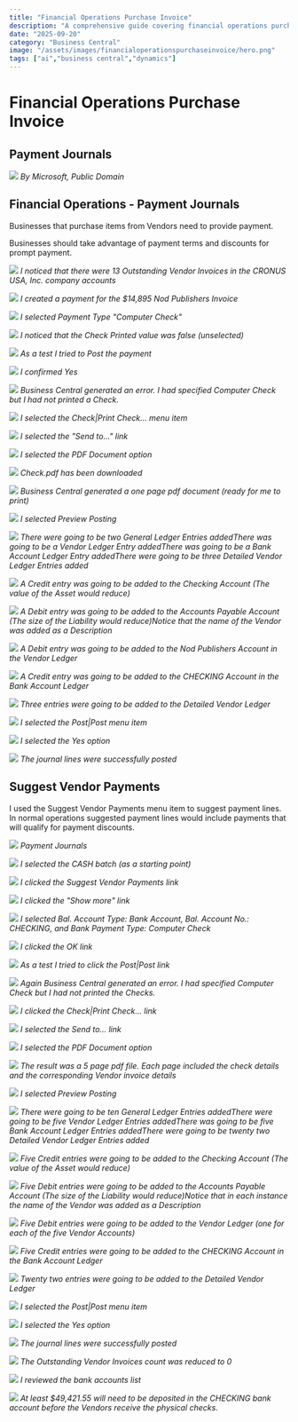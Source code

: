 ```yaml
---
title: "Financial Operations Purchase Invoice"
description: "A comprehensive guide covering financial operations purchase invoice"
date: "2025-09-20"
category: "Business Central"
image: "/assets/images/financialoperationspurchaseinvoice/hero.png"
tags: ["ai","business central","dynamics"]
---
```


# Financial Operations Purchase Invoice

## Payment Journals

![](/assets/images/financialoperationspurchaseinvoice/dynamics365-color.svg)
*By Microsoft, Public Domain*


## Financial Operations - Payment Journals

Businesses that purchase items from Vendors need to provide payment.

Businesses should take advantage of payment terms and discounts for prompt payment.

![](/assets/images/financialoperationspurchaseinvoice/screen-shot-2023-08-21-at-7.48.12-pm-1836x434.png)
*I noticed that there were 13 Outstanding Vendor Invoices in the CRONUS USA, Inc. company accounts*

![](/assets/images/financialoperationspurchaseinvoice/screen-shot-2023-08-21-at-7.49.21-pm-1836x280.png)
*I created a payment for the $14,895 Nod Publishers Invoice*

![](/assets/images/financialoperationspurchaseinvoice/screen-shot-2023-08-21-at-7.49.47-pm-1836x644.png)
*I selected Payment Type "Computer Check"*

![](/assets/images/financialoperationspurchaseinvoice/screen-shot-2023-08-21-at-7.50.31-pm-1836x332.png)
*I noticed that the Check Printed value was false (unselected)*

![](/assets/images/financialoperationspurchaseinvoice/screen-shot-2023-08-21-at-7.50.48-pm-1836x320.png)
*As a test I tried to Post the payment*

![](/assets/images/financialoperationspurchaseinvoice/screen-shot-2023-08-21-at-7.51.00-pm-1836x426.png)
*I confirmed Yes*

![](/assets/images/financialoperationspurchaseinvoice/screen-shot-2023-08-21-at-7.51.37-pm-1836x205.png)
*Business Central generated an error. I had specified Computer Check but I had not printed a Check.*

![](/assets/images/financialoperationspurchaseinvoice/screen-shot-2023-08-21-at-7.51.53-pm-1836x320.png)
*I selected the Check|Print Check... menu item*

![](/assets/images/financialoperationspurchaseinvoice/screen-shot-2023-08-21-at-7.52.41-pm-1836x645.png)
*I selected the "Send to..." link*

![](/assets/images/financialoperationspurchaseinvoice/screen-shot-2023-08-21-at-7.52.54-pm-1836x644.png)
*I selected the PDF Document option*

![](/assets/images/financialoperationspurchaseinvoice/screen-shot-2023-08-21-at-7.53.12-pm-1836x57.png)
*Check.pdf has been downloaded*

![](/assets/images/financialoperationspurchaseinvoice/screen-shot-2023-08-21-at-7.53.24-pm-1836x643.png)
*Business Central generated a one page pdf document (ready for me to print)*

![](/assets/images/financialoperationspurchaseinvoice/screen-shot-2023-08-21-at-7.53.43-pm-1836x318.png)
*I selected Preview Posting*

![](/assets/images/financialoperationspurchaseinvoice/screen-shot-2023-08-21-at-7.53.58-pm-1836x300.png)
*There were going to be two General Ledger Entries addedThere was going to be a Vendor Ledger Entry addedThere was going to be a Bank Account Ledger Entry addedThere were going to be three Detailed Vendor Ledger Entries added*

![](/assets/images/financialoperationspurchaseinvoice/screen-shot-2023-08-21-at-7.54.16-pm-1836x280.png)
*A Credit entry was going to be added to the Checking Account (The value of the Asset would reduce)*

![](/assets/images/financialoperationspurchaseinvoice/screen-shot-2023-08-21-at-7.54.29-pm-1836x280.png)
*A Debit entry was going to be added to the Accounts Payable Account (The size of the Liability would reduce)Notice that the name of the Vendor was added as a Description*

![](/assets/images/financialoperationspurchaseinvoice/screen-shot-2023-08-21-at-7.54.48-pm-1836x261.png)
*A Debit entry was going to be added to the Nod Publishers Account in the Vendor Ledger*

![](/assets/images/financialoperationspurchaseinvoice/screen-shot-2023-08-21-at-7.55.11-pm-1836x236.png)
*A Credit entry was going to be added to the CHECKING Account in the Bank Account Ledger*

![](/assets/images/financialoperationspurchaseinvoice/screen-shot-2023-08-21-at-7.55.45-pm-1836x240.png)
*Three entries were going to be added to the Detailed Vendor Ledger*

![](/assets/images/financialoperationspurchaseinvoice/screen-shot-2023-08-21-at-7.59.55-pm-1836x325.png)
*I selected the Post|Post menu item*

![](/assets/images/financialoperationspurchaseinvoice/screen-shot-2023-08-21-at-8.00.06-pm-1836x447.png)
*I selected the Yes option*

![](/assets/images/financialoperationspurchaseinvoice/screen-shot-2023-08-21-at-8.00.17-pm-1836x442.png)
*The journal lines were successfully posted*


## Suggest Vendor Payments

I used the Suggest Vendor Payments menu item to suggest payment lines. In normal operations suggested payment lines would include payments that will qualify for payment discounts.

![](/assets/images/financialoperationspurchaseinvoice/screen-shot-2023-08-21-at-8.07.38-pm-1836x121.png)
*Payment Journals*

![](/assets/images/financialoperationspurchaseinvoice/screen-shot-2023-08-21-at-8.07.55-pm-1836x268.png)
*I selected the CASH batch (as a starting point)*

![](/assets/images/financialoperationspurchaseinvoice/screen-shot-2023-08-21-at-8.08.11-pm-1836x333.png)
*I clicked the Suggest Vendor Payments link*

![](/assets/images/financialoperationspurchaseinvoice/screen-shot-2023-08-21-at-8.08.40-pm-1836x645.png)
*I clicked the "Show more" link*

![](/assets/images/financialoperationspurchaseinvoice/screen-shot-2023-08-21-at-8.09.24-pm-1836x645.png)
*I selected Bal. Account Type: Bank Account, Bal. Account No.: CHECKING, and Bank Payment Type: Computer Check*

![](/assets/images/financialoperationspurchaseinvoice/screen-shot-2023-08-21-at-8.09.36-pm-1836x499.png)
*I clicked the OK link*

![](/assets/images/financialoperationspurchaseinvoice/screen-shot-2023-08-21-at-8.10.03-pm-1836x444.png)
*As a test I tried to click the Post|Post link*

![](/assets/images/financialoperationspurchaseinvoice/screen-shot-2023-08-21-at-8.10.22-pm-1836x196.png)
*Again Business Central generated an error. I had specified Computer Check but I had not printed the Checks.*

![](/assets/images/financialoperationspurchaseinvoice/screen-shot-2023-08-21-at-8.10.43-pm-1836x402.png)
*I clicked the Check|Print Check... link*

![](/assets/images/financialoperationspurchaseinvoice/screen-shot-2023-08-21-at-8.11.09-pm-1836x642.png)
*I selected the Send to... link*

![](/assets/images/financialoperationspurchaseinvoice/screen-shot-2023-08-21-at-8.11.21-pm-1836x643.png)
*I selected the PDF Document option*

![](/assets/images/financialoperationspurchaseinvoice/screen-shot-2023-08-21-at-8.11.51-pm-1836x644.png)
*The result was a 5 page pdf file. Each page included the check details and the corresponding Vendor invoice details*

![](/assets/images/financialoperationspurchaseinvoice/screen-shot-2023-08-21-at-8.12.06-pm-1836x433.png)
*I selected Preview Posting*

![](/assets/images/financialoperationspurchaseinvoice/screen-shot-2023-08-21-at-8.12.20-pm-1836x642.png)
*There were going to be ten General Ledger Entries addedThere were going to be five Vendor Ledger Entries addedThere was going to be five Bank Account Ledger Entries addedThere were going to be twenty two Detailed Vendor Ledger Entries added*

![](/assets/images/financialoperationspurchaseinvoice/screen-shot-2023-08-21-at-8.12.46-pm-1836x462.png)
*Five Credit entries were going to be added to the Checking Account (The value of the Asset would reduce)*

![](/assets/images/financialoperationspurchaseinvoice/screen-shot-2023-08-21-at-8.12.56-pm-1836x425.png)
*Five Debit entries were going to be added to the Accounts Payable Account (The size of the Liability would reduce)Notice that in each instance the name of the Vendor was added as a Description*

![](/assets/images/financialoperationspurchaseinvoice/screen-shot-2023-08-21-at-8.13.31-pm-1836x381.png)
*Five Debit entries were going to be added to the Vendor Ledger (one for each of the five Vendor Accounts)*

![](/assets/images/financialoperationspurchaseinvoice/screen-shot-2023-08-21-at-8.13.43-pm-1836x341.png)
*Five Credit entries were going to be added to the CHECKING Account in the Bank Account Ledger*

![](/assets/images/financialoperationspurchaseinvoice/screen-shot-2023-08-21-at-8.13.57-pm-1836x644.png)
*Twenty two entries were going to be added to the Detailed Vendor Ledger*

![](/assets/images/financialoperationspurchaseinvoice/screen-shot-2023-08-21-at-8.14.11-pm-1836x645.png)
*I selected the Post|Post menu item*

![](/assets/images/financialoperationspurchaseinvoice/screen-shot-2023-08-21-at-8.14.20-pm-1836x642.png)
*I selected the Yes option*

![](/assets/images/financialoperationspurchaseinvoice/screen-shot-2023-08-21-at-8.14.32-pm-1836x642.png)
*The journal lines were successfully posted*

![](/assets/images/financialoperationspurchaseinvoice/screen-shot-2023-08-21-at-8.15.15-pm-1836x266.png)
*The Outstanding Vendor Invoices count was reduced to 0*

![](/assets/images/financialoperationspurchaseinvoice/screen-shot-2023-08-21-at-8.15.36-pm-1836x645.png)
*I reviewed the bank accounts list*

![](/assets/images/financialoperationspurchaseinvoice/screen-shot-2023-08-21-at-8.15.59-pm-1836x290.png)
*At least $49,421.55 will need to be deposited in the CHECKING bank account before the Vendors receive the physical checks.*